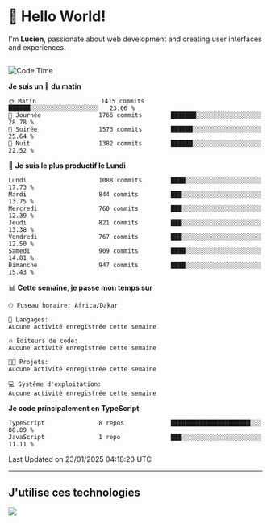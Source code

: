# 👋 Hello World!

I'm **Lucien**, passionate about web development and creating user interfaces and experiences.

##

<!--START_SECTION:waka-->
![Code Time](http://img.shields.io/badge/Code%20Time-2%2C834%20hrs%2050%20mins-blue)

**Je suis un 🐤 du matin** 

```text
🌞 Matin                  1415 commits        ██████░░░░░░░░░░░░░░░░░░░   23.06 % 
🌆 Journée                1766 commits        ███████░░░░░░░░░░░░░░░░░░   28.78 % 
🌃 Soirée                 1573 commits        ██████░░░░░░░░░░░░░░░░░░░   25.64 % 
🌙 Nuit                   1382 commits        ██████░░░░░░░░░░░░░░░░░░░   22.52 % 
```
📅 **Je suis le plus productif le Lundi** 

```text
Lundi                    1088 commits        ████░░░░░░░░░░░░░░░░░░░░░   17.73 % 
Mardi                    844 commits         ███░░░░░░░░░░░░░░░░░░░░░░   13.75 % 
Mercredi                 760 commits         ███░░░░░░░░░░░░░░░░░░░░░░   12.39 % 
Jeudi                    821 commits         ███░░░░░░░░░░░░░░░░░░░░░░   13.38 % 
Vendredi                 767 commits         ███░░░░░░░░░░░░░░░░░░░░░░   12.50 % 
Samedi                   909 commits         ████░░░░░░░░░░░░░░░░░░░░░   14.81 % 
Dimanche                 947 commits         ████░░░░░░░░░░░░░░░░░░░░░   15.43 % 
```


📊 **Cette semaine, je passe mon temps sur** 

```text
🕑︎ Fuseau horaire: Africa/Dakar

💬 Langages: 
Aucune activité enregistrée cette semaine

🔥 Éditeurs de code: 
Aucune activité enregistrée cette semaine

🐱‍💻 Projets: 
Aucune activité enregistrée cette semaine

💻 Système d'exploitation: 
Aucune activité enregistrée cette semaine
```

**Je code principalement en TypeScript** 

```text
TypeScript               8 repos             ██████████████████████░░░   88.89 % 
JavaScript               1 repo              ███░░░░░░░░░░░░░░░░░░░░░░   11.11 % 
```

 Last Updated on 23/01/2025 04:18:20 UTC
<!--END_SECTION:waka-->
---

## J'utilise ces technologies

<p align="left">
  <a href="https://skillicons.dev">
    <img src="https://skillicons.dev/icons?i=ts,js,go,ruby,css,scss,tailwind,react,vite,nextjs,docker,figma,ableton" />
  </a>
</p>


